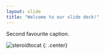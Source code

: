 ```yaml
---
layout: slide
title: "Welcome to our slide deck!"
---
```


Second favourite caption. 

![steroidtocat](https://octodex.github.com/images/steroidtocat.png)
{: .center}
